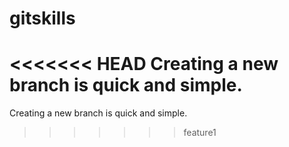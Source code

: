 # gitskills
<<<<<<< HEAD
Creating a new branch is quick and simple.
=======
Creating a new branch is quick and simple.
>>>>>>> feature1

